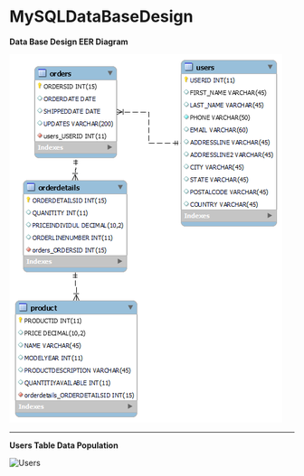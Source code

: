 # MySQLDataBaseDesign

**Data Base Design EER Diagram**

![DataBase Design](https://github.com/JSande2021/MySQLDataBaseDesign/blob/main/DataBase_EER_Diagram.png)

<hr>

**Users Table Data Population**

![Users]()
